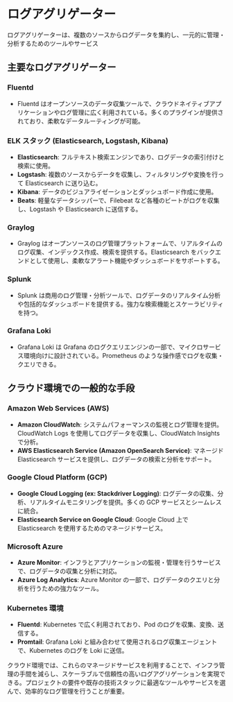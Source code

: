 # ログアグリゲーター

ログアグリゲーターは、複数のソースからログデータを集約し、一元的に管理・分析するためのツールやサービス

## 主要なログアグリゲーター

### Fluentd

- Fluentd はオープンソースのデータ収集ツールで、クラウドネイティブアプリケーションやログ管理に広く利用されている。多くのプラグインが提供されており、柔軟なデータルーティングが可能。

### ELK スタック (Elasticsearch, Logstash, Kibana)

- **Elasticsearch**: フルテキスト検索エンジンであり、ログデータの索引付けと検索に使用。
- **Logstash**: 複数のソースからデータを収集し、フィルタリングや変換を行って Elasticsearch に送り込む。
- **Kibana**: データのビジュアライゼーションとダッシュボード作成に使用。
- **Beats**: 軽量なデータシッパーで、Filebeat など各種のビートがログを収集し、Logstash や Elasticsearch に送信する。

### Graylog

- Graylog はオープンソースのログ管理プラットフォームで、リアルタイムのログ収集、インデックス作成、検索を提供する。Elasticsearch をバックエンドとして使用し、柔軟なアラート機能やダッシュボードをサポートする。

### Splunk

- Splunk は商用のログ管理・分析ツールで、ログデータのリアルタイム分析や包括的なダッシュボードを提供する。強力な検索機能とスケーラビリティを持つ。

### Grafana Loki

- Grafana Loki は Grafana のログクエリエンジンの一部で、マイクロサービス環境向けに設計されている。Prometheus のような操作感でログを収集・クエリできる。

## クラウド環境での一般的な手段

### Amazon Web Services (AWS)

- **Amazon CloudWatch**: システムパフォーマンスの監視とログ管理を提供。CloudWatch Logs を使用してログデータを収集し、CloudWatch Insights で分析。
- **AWS Elasticsearch Service (Amazon OpenSearch Service)**: マネージド Elasticsearch サービスを提供し、ログデータの検索と分析をサポート。

### Google Cloud Platform (GCP)

- **Google Cloud Logging (ex: Stackdriver Logging)**: ログデータの収集、分析、リアルタイムモニタリングを提供。多くの GCP サービスとシームレスに統合。
- **Elasticsearch Service on Google Cloud**: Google Cloud 上で Elasticsearch を使用するためのマネージドサービス。

### Microsoft Azure

- **Azure Monitor**: インフラとアプリケーションの監視・管理を行うサービスで、ログデータの収集と分析に対応。
- **Azure Log Analytics**: Azure Monitor の一部で、ログデータのクエリと分析を行うための強力なツール。

### Kubernetes 環境

- **Fluentd**: Kubernetes で広く利用されており、Pod のログを収集、変換、送信する。
- **Promtail**: Grafana Loki と組み合わせて使用されるログ収集エージェントで、Kubernetes のログを Loki に送信。

クラウド環境では、これらのマネージドサービスを利用することで、インフラ管理の手間を減らし、スケーラブルで信頼性の高いログアグリゲーションを実現できる。プロジェクトの要件や既存の技術スタックに最適なツールやサービスを選んで、効率的なログ管理を行うことが重要。
